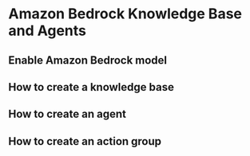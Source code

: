 # Amazon Bedrock Knowledge Base and Agents


## Enable Amazon Bedrock model



## How to create a knowledge base



## How to create an agent



## How to create an action group
